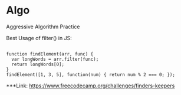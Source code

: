 # Algo
Aggressive Algorithm Practice 

Best Usage of filter() in JS:

~~~

function findElement(arr, func) {
  var longWords = arr.filter(func);
  return longWords[0];
}
findElement([1, 3, 5], function(num) { return num % 2 === 0; });

~~~

***Link: https://www.freecodecamp.org/challenges/finders-keepers
